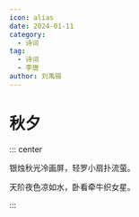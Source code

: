 ```yaml
---
icon: alias
date: 2024-01-11
category:
  - 诗词
tag:
  - 诗词
  - 李唐
author: 刘禹锡
---
```


# 秋夕

<!-- more -->


::: center

银烛秋光冷画屏，轻罗小扇扑流萤。

天阶夜色凉如水，卧看牵牛织女星。

:::